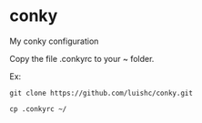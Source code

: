 # conky
My conky configuration

Copy the file .conkyrc to your ~ folder.

Ex:

	git clone https://github.com/luishc/conky.git

	cp .conkyrc ~/
